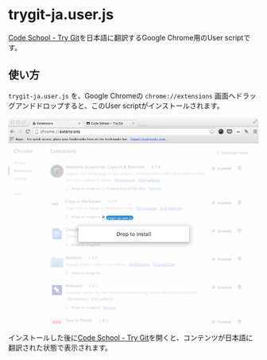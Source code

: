 trygit-ja.user.js
=================

[Code School - Try Git](https://try.github.io/)を日本語に翻訳するGoogle Chrome用のUser scriptです。

## 使い方

`trygit-ja.user.js` を、Google Chromeの `chrome://extensions`
画面へドラッグアンドドロップすると、このUser scriptがインストールされます。

![](./images/d-and-d.png)

インストールした後に[Code School - Try Git](https://try.github.io/)を開くと、コンテンツが日本語に翻訳された状態で表示されます。
